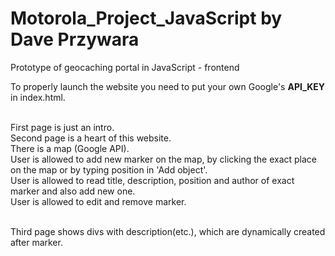 # Motorola_Project_JavaScript by Dave Przywara
Prototype of geocaching portal in JavaScript - frontend

To properly launch the website you need to put your own Google's <b>API_KEY</b> in index.html.
<script async defer
    src="https://maps.googleapis.com/maps/api/js?key=YOUR_API_KEY&callback=initMap">
    </script>
   </br>   
First page is just an intro.</br>
Second page is a heart of this website.</br>
There is a map (Google API).</br>
User is allowed to add new marker on the map, by clicking the exact place on the map or by typing position in 'Add object'.</br>
User is allowed to read title, description, position and author of exact marker and also add new one.</br>
User is allowed to edit and remove marker.</br></br>

Third page shows divs with description(etc.), which are dynamically created after marker.

